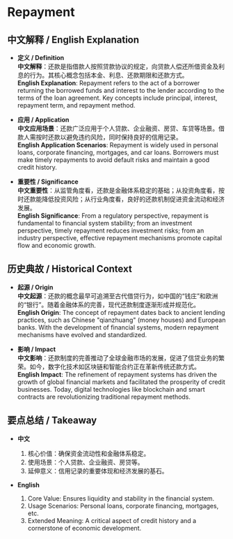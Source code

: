 # Repayment

## 中文解释 / English Explanation

* **定义 / Definition**  
  **中文解释**：还款是指借款人按照贷款协议的规定，向贷款人偿还所借资金及利息的行为。其核心概念包括本金、利息、还款期限和还款方式。  
  **English Explanation**: Repayment refers to the act of a borrower returning the borrowed funds and interest to the lender according to the terms of the loan agreement. Key concepts include principal, interest, repayment term, and repayment method.

* **应用 / Application**  
  **中文应用场景**：还款广泛应用于个人贷款、企业融资、房贷、车贷等场景。借款人需按时还款以避免违约风险，同时保持良好的信用记录。  
  **English Application Scenarios**: Repayment is widely used in personal loans, corporate financing, mortgages, and car loans. Borrowers must make timely repayments to avoid default risks and maintain a good credit history.

* **重要性 / Significance**  
  **中文重要性**：从监管角度看，还款是金融体系稳定的基础；从投资角度看，按时还款能降低投资风险；从行业角度看，良好的还款机制促进资金流动和经济发展。  
  **English Significance**: From a regulatory perspective, repayment is fundamental to financial system stability; from an investment perspective, timely repayment reduces investment risks; from an industry perspective, effective repayment mechanisms promote capital flow and economic growth.

## 历史典故 / Historical Context

* **起源 / Origin**  
  **中文起源**：还款的概念最早可追溯至古代借贷行为，如中国的“钱庄”和欧洲的“银行”。随着金融体系的完善，现代还款制度逐渐形成并规范化。  
  **English Origin**: The concept of repayment dates back to ancient lending practices, such as Chinese "qianzhuang" (money houses) and European banks. With the development of financial systems, modern repayment mechanisms have evolved and standardized.

* **影响 / Impact**  
  **中文影响**：还款制度的完善推动了全球金融市场的发展，促进了信贷业务的繁荣。如今，数字化技术如区块链和智能合约正在革新传统还款方式。  
  **English Impact**: The refinement of repayment systems has driven the growth of global financial markets and facilitated the prosperity of credit businesses. Today, digital technologies like blockchain and smart contracts are revolutionizing traditional repayment methods.

## 要点总结 / Takeaway

* **中文**  
  1. 核心价值：确保资金流动性和金融体系稳定。  
  2. 使用场景：个人贷款、企业融资、房贷等。  
  3. 延伸意义：信用记录的重要体现和经济发展的基石。

* **English**  
  1. Core Value: Ensures liquidity and stability in the financial system.  
  2. Usage Scenarios: Personal loans, corporate financing, mortgages, etc.  
  3. Extended Meaning: A critical aspect of credit history and a cornerstone of economic development.